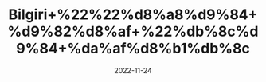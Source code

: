 ---
title: 'Bilgiri+%22%22%d8%a8%d9%84+%d9%82%d8%af+%22%db%8c%d9%84+%da%af%d8%b1%db%8c'
date: '2022-11-24' 
metatag: '' 
inventory: '0' 
draft: false 
# meta description 
shortDescripton: 'Dried+Bael+Fruit+%22+The+antioxidants+present+in+this+fruit+cure+gastric+ulcer%2c+aid+in+digestion%2c+and+treat+diabetes.+The+laxative+property+prevents+constipation'
description: 'Herbs+%d8%ac%da%91%db%8c+%d8%a8%d9%88%d9%b9%db%8c'
longdescription: ''
tags: ''
brand: ''
subCategory: ''
unit: '10 gm-Pk'
sellCount: '0'
featured: False
# product Price
price: '20.0'
# Product Short Description
shortDescription: 'Dried+Bael+Fruit+%22+The+antioxidants+present+in+this+fruit+cure+gastric+ulcer%2c+aid+in+digestion%2c+and+treat+diabetes.+The+laxative+property+prevents+constipation'
productID: 'BB13AAA2-9A2A-ED11-9968-005056B3A416'
type: 'products'
category: 'Herbs+%d8%ac%da%91%db%8c+%d8%a8%d9%88%d9%b9%db%8c' 
thumnailproduct: 'https://eraconnect.blob.core.windows.net/product-images/aminsaddiquidawakhana/BB13AAA2-9A2A-ED11-9968-005056B3A416.webp' 
images:
  - image: 'https://eraconnect.blob.core.windows.net/product-images/aminsaddiquidawakhana/BB13AAA2-9A2A-ED11-9968-005056B3A416.webp'  
Variants:
---